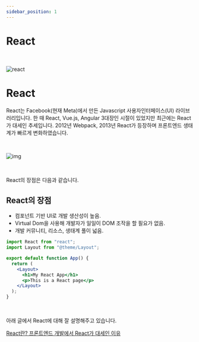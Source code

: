 ```yaml
---
sidebar_position: 1
---
```


# React

<br/>

![react](https://legacy.reactjs.org/logo-og.png)

# React

React는 Facebook(현재 Meta)에서 만든 Javascript 사용자인터페이스(UI) 라이브러리입니다.
한 때 React, Vue.js, Angular 3대장인 시절이 있었지만 최근에는 React가 대세인 추세입니다.
2012년 Webpack, 2013년 React가 등장하며 프론트엔드 생태계가 빠르게 변화하였습니다.

<br/>

![img](/img/graph.png)

<br/>

React의 장점은 다음과 같습니다.

## **React의 장점**

- 컴포넌트 기반 UI로 개발 생산성이 높음.
- Virtual Dom을 사용해 개발자가 일일이 DOM 조작을 할 필요가 없음.
- 개발 커뮤니티, 리소스, 생태계 풀이 넓음.

```jsx title="src/app.js"
import React from "react";
import Layout from "@theme/Layout";

export default function App() {
  return (
    <Layout>
      <h1>My React App</h1>
      <p>This is a React page</p>
    </Layout>
  );
}
```

<br/>

아래 글에서 React에 대해 잘 설명해주고 있습니다.

[React란? 프론트엔드 개발에서 React가 대세인 이유](https://nbcamp.spartacodingclub.kr/blog/react%EB%9E%80-%ED%94%84%EB%A1%A0%ED%8A%B8%EC%97%94%EB%93%9C-%EA%B0%9C%EB%B0%9C%EC%97%90%EC%84%9C-react%EA%B0%80-%EB%8C%80%EC%84%B8%EC%9D%B8-%EC%9D%B4%EC%9C%A0-2294)
